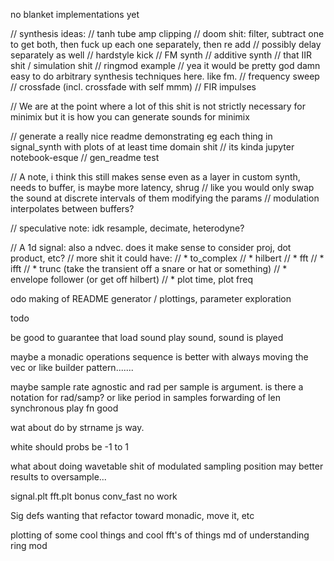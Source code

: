 
no blanket implementations yet




// synthesis ideas:
// tanh tube amp clipping
// doom shit: filter, subtract one to get both, then fuck up each one separately, then re add
// possibly delay separately as well
// hardstyle kick
// FM synth
// additive synth
// that IIR shit / simulation shit
// ringmod example
// yea it would be pretty god damn easy to do arbitrary synthesis techniques here. like fm. 
// frequency sweep
// crossfade (incl. crossfade with self mmm)
// FIR impulses




// We are at the point where a lot of this shit is not strictly necessary for minimix but it is how you can generate sounds for minimix

// generate a really nice readme demonstrating eg each thing in signal_synth with plots of at least time domain shit
// its kinda jupyter notebook-esque
// gen_readme test

// A note, i think this still makes sense even as a layer in custom synth, needs to buffer, is maybe more latency, shrug
// like you would only swap the sound at discrete intervals of them modifying the params
// modulation interpolates between buffers?

// speculative note: idk resample, decimate, heterodyne?

// A 1d signal: also a ndvec. does it make sense to consider proj, dot product, etc?
// more shit it could have:
// * to_complex
// * hilbert
// * fft
// * ifft
// * trunc (take the transient off a snare or hat or something)
// * envelope follower (or get off hilbert)
// * plot time, plot freq


odo making of README generator / plottings, parameter exploration

todo

be good to guarantee that load sound play sound, sound is played

maybe a monadic operations sequence is better with always moving the vec
or like builder pattern.......


maybe sample rate agnostic and rad per sample is argument. is there a notation for rad/samp? or like period in samples
forwarding of len
synchronous play fn good

wat about do by strname js way.

white should probs be -1 to 1

what about doing wavetable shit of modulated sampling position
may better results to oversample...

signal.plt
fft.plt bonus
conv_fast no work

Sig
defs wanting that refactor toward monadic, move it, etc

plotting of some cool things and cool fft's of things
md of understanding ring mod